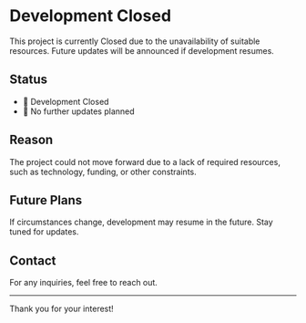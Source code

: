 # Development Closed

This project is currently Closed due to the unavailability of suitable resources. Future updates will be announced if development resumes.

## Status
- 🚫 Development Closed
- 📌 No further updates planned

## Reason
The project could not move forward due to a lack of required resources, such as technology, funding, or other constraints.

## Future Plans
If circumstances change, development may resume in the future. Stay tuned for updates.

## Contact
For any inquiries, feel free to reach out.

---

Thank you for your interest!
